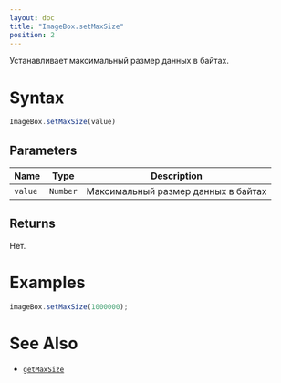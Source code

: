 ```yaml
---
layout: doc
title: "ImageBox.setMaxSize"
position: 2
---
```


Устанавливает максимальный размер данных в байтах.

# Syntax

```js
ImageBox.setMaxSize(value)
```

## Parameters

|Name|Type|Description|
|----|----|-----------|
|`value`|`Number`|Максимальный размер данных в байтах|

## Returns

Нет.

# Examples

```js
imageBox.setMaxSize(1000000);
```

# See Also

* [`getMaxSize`](../ImageBox.getMaxSize/)
